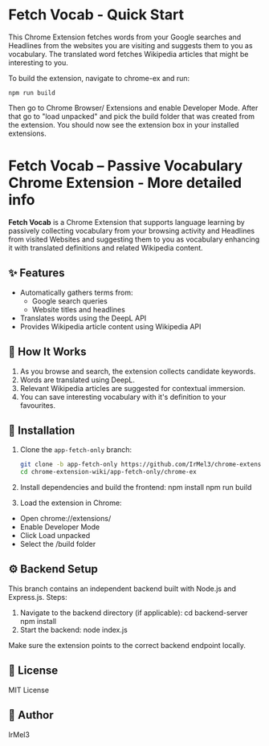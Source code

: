 # Fetch Vocab - Quick Start

This Chrome Extension fetches words from your Google searches and Headlines from the websites you are
visiting and suggests them to you as vocabulary.
The translated word fetches Wikipedia articles that might be interesting to you.

To build the extension, navigate to chrome-ex and run:

  ```
  npm run build
  ```

Then go to Chrome Browser/ Extensions and enable Developer Mode.
After that go to "load unpacked" and pick the build folder that was created from the extension.
You should now see the extension box in your installed extensions.


# Fetch Vocab – Passive Vocabulary Chrome Extension - More detailed info

**Fetch Vocab** is a Chrome Extension that supports language learning by passively collecting vocabulary from your browsing activity and Headlines from visited Websites and suggesting them to you as vocabulary enhancing it with translated definitions and related Wikipedia content.

## ✨ Features
- Automatically gathers terms from:
  - Google search queries
  - Website titles and headlines
- Translates words using the DeepL API
- Provides Wikipedia article content using Wikipedia API

## 🧠 How It Works
1. As you browse and search, the extension collects candidate keywords.
2. Words are translated using DeepL.
3. Relevant Wikipedia articles are suggested for contextual immersion.
4. You can save interesting vocabulary with it's definition to your favourites.

## 🚀 Installation

1. Clone the `app-fetch-only` branch:
   ```bash
   git clone -b app-fetch-only https://github.com/IrMel3/chrome-extension-wiki.git
   cd chrome-extension-wiki/app-fetch-only/chrome-ex
2. Install dependencies and build the frontend:
   npm install
   npm run build

3. Load the extension in Chrome:
- Open chrome://extensions/
- Enable Developer Mode
- Click Load unpacked
- Select the /build folder

## ⚙️ Backend Setup

This branch contains an independent backend built with Node.js and Express.js.
Steps:

1. Navigate to the backend directory (if applicable):
    cd backend-server
    npm install
2. Start the backend:
   node index.js

Make sure the extension points to the correct backend endpoint locally.
## 📄 License

MIT License

## 👤 Author

IrMel3





